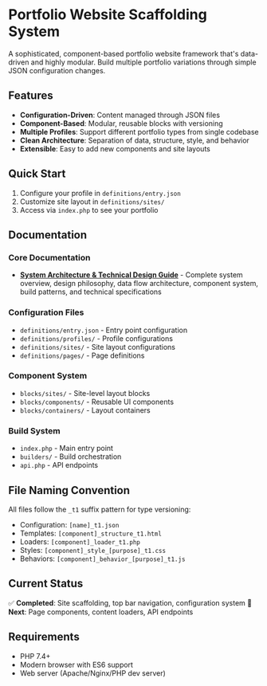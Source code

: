 # Portfolio Website Scaffolding System

A sophisticated, component-based portfolio website framework that's data-driven and highly modular. Build multiple portfolio variations through simple JSON configuration changes.

## Features

- **Configuration-Driven**: Content managed through JSON files
- **Component-Based**: Modular, reusable blocks with versioning
- **Multiple Profiles**: Support different portfolio types from single codebase
- **Clean Architecture**: Separation of data, structure, style, and behavior
- **Extensible**: Easy to add new components and site layouts

## Quick Start

1. Configure your profile in `definitions/entry.json`
2. Customize site layout in `definitions/sites/`
3. Access via `index.php` to see your portfolio

## Documentation

### Core Documentation
- **[System Architecture & Technical Design Guide](docs/system-architecture.md)** - Complete system overview, design philosophy, data flow architecture, component system, build patterns, and technical specifications

### Configuration Files
- `definitions/entry.json` - Entry point configuration
- `definitions/profiles/` - Profile configurations
- `definitions/sites/` - Site layout configurations
- `definitions/pages/` - Page definitions

### Component System
- `blocks/sites/` - Site-level layout blocks
- `blocks/components/` - Reusable UI components
- `blocks/containers/` - Layout containers

### Build System
- `index.php` - Main entry point
- `builders/` - Build orchestration
- `api.php` - API endpoints

## File Naming Convention

All files follow the `_t1` suffix pattern for type versioning:
- Configuration: `[name]_t1.json`
- Templates: `[component]_structure_t1.html`
- Loaders: `[component]_loader_t1.php`
- Styles: `[component]_style_[purpose]_t1.css`
- Behaviors: `[component]_behavior_[purpose]_t1.js`

## Current Status

✅ **Completed**: Site scaffolding, top bar navigation, configuration system
🚧 **Next**: Page components, content loaders, API endpoints

## Requirements

- PHP 7.4+
- Modern browser with ES6 support
- Web server (Apache/Nginx/PHP dev server)